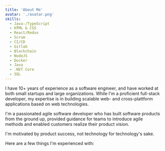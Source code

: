 ```yaml
---
title: 'About Me'
avatar: './avatar.png'
skills:
  - Java-/TypeScript
  - HTML & CSS
  - React/Redux
  - Scrum
  - CI/CD
  - Gitlab
  - Blockchain
  - NodeJS
  - Docker
  - Java
  - .NET Core
  - SQL
---
```


I have 10+ years of experience as a software engineer, and have worked at both small startups and large organizations. While I'm a proficient full-stack developer, my expertise is in building scalable web- and cross-plattform applications based on web technologies.

I'm a passionated agile software developer who has built software products from the ground up, provided guidance for teams to introduce agile methods and enabled customers realize their product vision.

I'm motivated by product success, not technology for technology's sake.

Here are a few things I'm experienced with:
